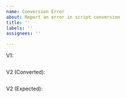 ```yaml
---
name: Conversion Error
about: Report an error in script conversion
title: ''
labels: ''
assignees: ''

---
```


<!-- Paste your original v1 script here -->
<!-- If possible try to isolate the issue, rather than posting the entire script -->
V1:
```ahk

```

<!-- Paste the converter output of the above script -->
V2 (Converted):
```ahk

```

<!-- Now please enter the *expected* code -->
<!-- Leave blank if you aren't sure, but be aware that it may take longer for us to figure out how to fix this issue -->
V2 (Expected):
```ahk

```

<!-- Leave any comments about the error below -->
